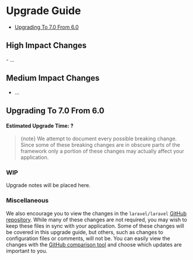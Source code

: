 # Upgrade Guide

- [Upgrading To 7.0 From 6.0](#upgrade-7.0)

<a name="high-impact-changes"></a>
## High Impact Changes

<div class="content-list" markdown="1">
- ...
</div>

<a name="medium-impact-changes"></a>
## Medium Impact Changes

<div class="content-list" markdown="1">

- ...

</div>

<a name="upgrade-7.0"></a>
## Upgrading To 7.0 From 6.0

#### Estimated Upgrade Time: ?

> {note} We attempt to document every possible breaking change. Since some of these breaking changes are in obscure parts of the framework only a portion of these changes may actually affect your application.

### WIP

Upgrade notes will be placed here.

<a name="miscellaneous"></a>
### Miscellaneous

We also encourage you to view the changes in the `laravel/laravel` [GitHub repository](https://github.com/laravel/laravel). While many of these changes are not required, you may wish to keep these files in sync with your application. Some of these changes will be covered in this upgrade guide, but others, such as changes to configuration files or comments, will not be. You can easily view the changes with the [GitHub comparison tool](https://github.com/laravel/laravel/compare/6.0...master) and choose which updates are important to you.
